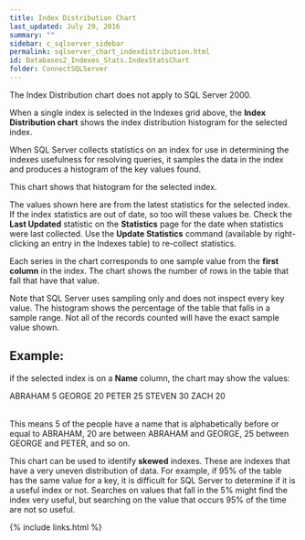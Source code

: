 ```yaml
---
title: Index Distribution Chart
last_updated: July 29, 2016
summary: ""
sidebar: c_sqlserver_sidebar
permalink: sqlserver_chart_indexdistribution.html
id: Databases2_Indexes_Stats.IndexStatsChart
folder: ConnectSQLServer
---
```


<note type="note">The Index Distribution chart does not apply to SQL Server 2000.</note>

When a single index is selected in the Indexes grid above, the **Index Distribution chart** shows the index distribution histogram for the selected index.

When SQL Server collects statistics on an index for use in determining the indexes usefulness for resolving queries, it samples the data in the index and produces a histogram of the key values found.

This chart shows that histogram for the selected index.

The values shown here are from the latest statistics for the selected index. If the index statistics are out of date, so too will these values be. Check the **Last Updated** statistic on the **Statistics** page for the date when statistics were last collected. Use the **Update Statistics** command (available by right-clicking an entry in the Indexes table) to re-collect statistics.

Each series in the chart corresponds to one sample value from the **first column** in the index. The chart shows the number of rows in the table that fall that have that value.

Note that SQL Server uses sampling only and does not inspect every key value. The histogram shows the percentage of the table that falls in a sample range. Not all of the records counted will have the exact sample value shown.


## Example:

if the selected index is on a **Name** column, the chart may show the values:

<table>
<tgroup cols="2">
<colspec colname="COLSPEC0" colwidth="121*"/>
<colspec colname="COLSPEC1" colwidth="76*"/>
<tbody>
<row>
<entry>ABRAHAM</entry>
<entry>5</entry>
</row>
<row>
<entry>GEORGE</entry>
<entry>20</entry>
</row>
<row>
<entry>PETER</entry>
<entry>25</entry>
</row>
<row>
<entry>STEVEN</entry>
<entry>30</entry>
</row>
<row>
<entry>ZACH</entry>
<entry>20</entry>
</row>
</tbody>
</tgroup>
</table>


This means 5 of the people have a name that is alphabetically before or equal to ABRAHAM, 20 are between ABRAHAM and GEORGE, 25 between GEORGE and PETER, and so on.


This chart can be used to identify **skewed** indexes. These are indexes that have a very uneven distribution of data. For example, if 95% of the table has the same value for a key, it is difficult for SQL Server to determine if it is a useful index or not. Searches on values that fall in the 5% might find the index very useful, but searching on the value that occurs 95% of the time are not so useful.


{% include links.html %}

